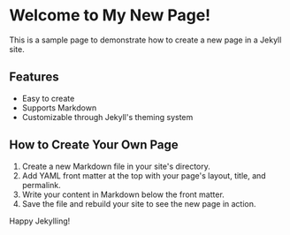 # Welcome to My New Page!

This is a sample page to demonstrate how to create a new page in a Jekyll site.

## Features

- Easy to create
- Supports Markdown
- Customizable through Jekyll's theming system

## How to Create Your Own Page

1. Create a new Markdown file in your site's directory.
2. Add YAML front matter at the top with your page's layout, title, and permalink.
3. Write your content in Markdown below the front matter.
4. Save the file and rebuild your site to see the new page in action.

Happy Jekylling!
